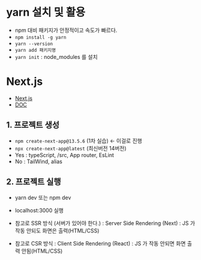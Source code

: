 # yarn 설치 및 활용

- npm 대비 패키지가 안정적이고 속도가 빠르다.
- `npm install -g yarn`
- `yarn --version`
- `yarn add 패키지명`
- `yarn init` : node_modules 를 설치

# Next.js

- [Next.js](https://nextjs.org/)
- [DOC](https://nextjs.org/docs)

## 1. 프로젝트 생성

- `npm create-next-app@13.5.6` (1차 실습) <- 이걸로 진행
- `npx create-next-app@latest` (최신버전 14버전)
- Yes : typeScript, /src, App router, EsLint
- No : TailWind, alias

## 2. 프로젝트 실행

- yarn dev 또는 npm dev
- localhost:3000 실행

- 참고로 SSR 방식 (서버가 있어야 한다.)
  : Server Side Rendering (Next)
  : JS 가 작동 안되도 화면은 출력(HTML/CSS)

- 참고로 CSR 방식
  : Client Side Rendering (React)
  : JS 가 작동 안되면 화면 출력 안됨(HTML/CSS)
